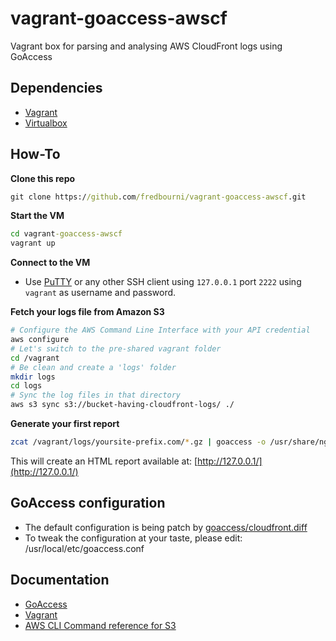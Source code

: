 # vagrant-goaccess-awscf
Vagrant box for parsing and analysing AWS CloudFront logs using GoAccess

## Dependencies

- [Vagrant](https://www.vagrantup.com)
- [Virtualbox](https://www.virtualbox.org)

## How-To

**Clone this repo**
```cmd
git clone https://github.com/fredbourni/vagrant-goaccess-awscf.git
```

**Start the VM**
```cmd
cd vagrant-goaccess-awscf
vagrant up
```

**Connect to the VM**

- Use [PuTTY](http://www.chiark.greenend.org.uk/~sgtatham/putty/download.html) or any other SSH client using `127.0.0.1` port `2222` using `vagrant` as username and password.

**Fetch your logs file from Amazon S3**

```bash
# Configure the AWS Command Line Interface with your API credential
aws configure
# Let's switch to the pre-shared vagrant folder
cd /vagrant
# Be clean and create a 'logs' folder
mkdir logs
cd logs
# Sync the log files in that directory
aws s3 sync s3://bucket-having-cloudfront-logs/ ./
```

**Generate your first report**

```bash
zcat /vagrant/logs/yoursite-prefix.com/*.gz | goaccess -o /usr/share/nginx/html/index.html
```

This will create an HTML report available at: [http://127.0.0.1/](http://127.0.0.1/)

## GoAccess configuration

- The default configuration is being patch by [goaccess/cloudfront.diff](goaccess/cloudfront.diff)
- To tweak the configuration at your taste, please edit: /usr/local/etc/goaccess.conf

## Documentation

- [GoAccess](https://goaccess.io/man)
- [Vagrant](https://www.vagrantup.com/docs/)
- [AWS CLI Command reference for S3](http://docs.aws.amazon.com/cli/latest/reference/s3/index.html)
